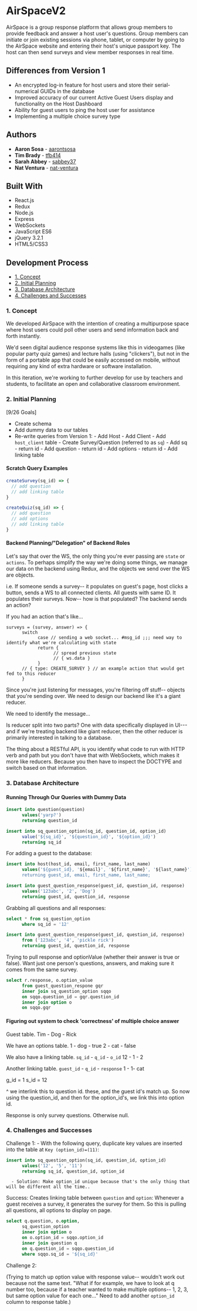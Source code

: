 # AirSpaceV2

AirSpace is a group response platform that allows group members to provide feedback and answer a host user's questions.
Group members can initiate or join existing sessions via phone, tablet, or computer by going to the AirSpace website and
entering their host's unique passport key. The host can then send surveys and view member responses in real time.

## Differences from Version 1

* An encrypted log-in feature for host users and store their serial-numerical GUIDs in the database
* Improved accuracy of our current Active Guest Users display and functionality on the Host Dashboard
* Ability for guest users to ping the host user for assistance
* Implementing a multiple choice survey type

## Authors

* **Aaron Sosa** - [aarontsosa](https://github.com/aarontsosa)
* **Tim Brady** - [tfb414](https://github.com/tfb414)
* **Sarah Abbey** - [sabbey37](https://github.com/sabbey37)
* **Nat Ventura** - [nat-ventura](https://github.com/nat-ventura)

## Built With

* React.js
* Redux
* Node.js
* Express
* WebSockets
* JavaScript ES6
* jQuery 3.2.1
* HTML5/CSS3

## Development Process
* [1. Concept](#1-concept)
* [2. Initial Planning](#2-initial-planning)
* [3. Database Architecture](#3-database-architecture)
* [4. Challenges and Successes](#4-challenges-and-successes)

### 1. Concept

We developed AirSpace with the intention of creating a multipurpose space where host users could poll other users and send information back and forth instantly.

We'd seen digital audience response systems like this in videogames (like popular party quiz games) and lecture halls (using "clickers"), but not in the form of a portable app that could be easily accessed on mobile, without requiring any kind of extra hardware or software installation.

In this iteration, we're working to further develop for use by teachers and students, to facilitate an open and collaborative classroom environment.

### 2. Initial Planning

[9/26 Goals]
* Create schema
* Add dummy data to our tables
* Re-write queries from Version 1:
      - Add Host
      - Add Client
          - Add `host_client` table
      - Create Survey/Question (referred to as `sq`)
          - Add sq - return id
          - Add question - return id
          - Add options - return id
          - Add linking table
          
#### Scratch Query Examples

``` javascript
createSurvey(sq_id) => {
  // add question
  // add linking table
}

createQuiz(sq_id) => {
  // add question
  // add options
  // add linking table
}
```

#### Backend Planning/"Delegation" of Backend Roles
Let's say that over the WS, the only thing you're ever passing are `state` or `actions`. To perhaps simplify the way we're doing some things, we manage our data on the backend using Redux, and the objects we send over the WS are objects.

i.e. If someone sends a survey-- it populates on guest's page, host clicks a button, sends a WS to all connected clients. All guests with same ID. It populates their surveys. Now-- how is that populated? The backend sends an action?

If you had an action that's like...
```
surveys = (survey, answer) => {
      switch
            case // sending a web socket... #msg_id ;;; need way to identify what we're calculating with state
            return {
                  // spread previous state
                  // { ws.data }
            }
      // { type: CREATE_SURVEY } // an example action that would get fed to this reducer
      }
```
Since you're just listening for messages, you're filtering off stuff-- objects that you're sending over. We need to design our backend like it's a giant reducer.

We need to identify the message...

Is reducer split into two parts? One with data specifically displayed in UI--- and if we're treating backend like giant reducer, then the other reducer is primarily interested in talking to a database.

The thing about a RESTful API, is you identify what code to run with HTTP verb and path but you don't have that with WebSockets, which makes it more like reducers. Because you then have to inspect the DOCTYPE and switch based on that information.

### 3. Database Architecture

#### Running Through Our Queries with Dummy Data

``` SQL
insert into question(question)
      values('yarp?')
      returning question_id
```

``` SQL
insert into sq_question_option(sq_id, question_id, option_id)
      value('${sq_id}', '${question_id}', '${option_id}')
      returning sq_id
```

For adding a guest to the database:
``` SQL
insert into host(host_id, email, first_name, last_name)
      values('${guest_id}, '${email}', '${first_name}', '${last_name}')
      returning guest_id, email, first_name, last_name;
```

``` SQL
insert into guest_question_response(guest_id, question_id, response)
      values('123abc', '2', 'Dog')
      returning guest_id, question_id, response
```

Grabbing all questions and all responses:
``` SQL
select * from sq_question_option
      where sq_id = '12'
```

``` SQL
insert into guest_question_response(guest_id, question_id, response)
      from ('123abc', '4', 'pickle rick')
      returning guest_id, question_id, response
```

Trying to pull response and optionValue (whether their answer is true or false).
Want just one person's questions, answers, and making sure it comes from the same survey.
``` SQL
select r.response, o.option_value
      from guest_question_respone gqr
      inner join sq_question_option sqqo
      on sqqo.question_id = gqr.question_id
      inner join option o
      on sqqo.gqr
```

#### Figuring out system to check 'correctness' of multiple choice answer

Guest table.
Tim - Dog - Rick

We have an options table.
1 - dog - true
2 - cat - false

We also have a linking table.
`sq_id` - `q_id` - `o_id`
12 - 1 - 2

Another linking table.
`guest_id` - `q_id` - `response`
1 - 1- cat

g_id = 1
s_id = 12

^ we interlink this to question id. these, and the guest id's match up. So now using the question_id, and then for the option_id's, we link this into option id.

Response is only survey questions. Otherwise null.

### 4. Challenges and Successes

Challenge 1:
      - With the following query, duplicate key values are inserted into the table at `Key (option_id)=(11)`:
      
``` SQL
insert into sq_question_option(sq_id, question_id, option_id)
      values('12', '5', '11')
      returning sq_id, question_id, option_id
```
      
      - Solution: Make option_id unique because that's the only thing that will be different all the time..

Success:
Creates linking table between `question` and `option`:
Whenever a guest receives a survey, it generates the survey for them. So this is pulling all questions, all options to display on page.

```SQL
select q.question, o.option,
      sq_question_option
      inner join option o
      on o.option_id = sqqo.option_id
      inner join question q
      on q.question_id = sqqo.question_id
      where sqqo.sq_id = '${sq_id}'
```

Challenge 2:

(Trying to match up option value with response value-- wouldn't work out because not the same text.
"What if for example, we have to look at q number too, because if a teacher wanted to make multiple options-- 1, 2, 3, but same option value for each one..." Need to add another `option_id` column to response table.)
